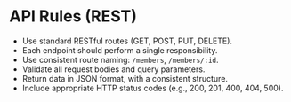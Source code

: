 # API Rules (REST)

- Use standard RESTful routes (GET, POST, PUT, DELETE).
- Each endpoint should perform a single responsibility.
- Use consistent route naming: `/members`, `/members/:id`.
- Validate all request bodies and query parameters.
- Return data in JSON format, with a consistent structure.
- Include appropriate HTTP status codes (e.g., 200, 201, 400, 404, 500).
